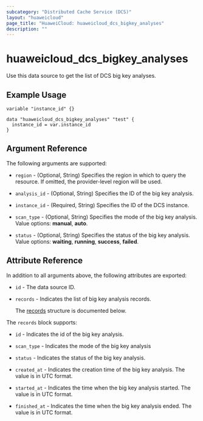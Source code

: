 ```yaml
---
subcategory: "Distributed Cache Service (DCS)"
layout: "huaweicloud"
page_title: "HuaweiCloud: huaweicloud_dcs_bigkey_analyses"
description: ""
---
```


# huaweicloud_dcs_bigkey_analyses

Use this data source to get the list of DCS big key analyses.

## Example Usage

```hcl
variable "instance_id" {}

data "huaweicloud_dcs_bigkey_analyses" "test" {
  instance_id = var.instance_id
}
```

## Argument Reference

The following arguments are supported:

* `region` - (Optional, String) Specifies the region in which to query the resource.
  If omitted, the provider-level region will be used.

* `analysis_id` - (Optional, String) Specifies the  ID of the big key analysis.

* `instance_id` - (Required, String) Specifies the ID of the DCS instance.

* `scan_type` - (Optional, String) Specifies the mode of the big key analysis.
  Value options: **manual**, **auto**.

* `status` - (Optional, String) Specifies the status of the big key analysis.
  Value options: **waiting**, **running**, **success**, **failed**.

## Attribute Reference

In addition to all arguments above, the following attributes are exported:

* `id` - The data source ID.

* `records` - Indicates the list of big key analysis records.

  The [records](#records_struct) structure is documented below.

<a name="records_struct"></a>
The `records` block supports:

* `id` - Indicates the id of the big key analysis.

* `scan_type` - Indicates the mode of the big key analysis

* `status` - Indicates the status of the big key analysis.

* `created_at` - Indicates the creation time of the big key analysis. The value is in UTC format.

* `started_at` - Indicates the time when the big key analysis started. The value is in UTC format.

* `finished_at` - Indicates the time when the big key analysis ended. The value is in UTC format.
